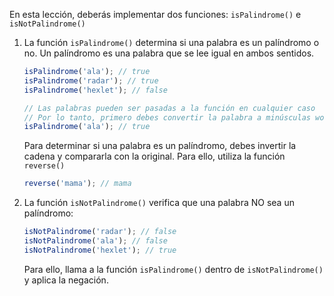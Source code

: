 
En esta lección, deberás implementar dos funciones: `isPalindrome()` e `isNotPalindrome()`

1. La función `isPalindrome()` determina si una palabra es un palíndromo o no. Un palíndromo es una palabra que se lee igual en ambos sentidos.

    ```javascript
    isPalindrome('ala'); // true
    isPalindrome('radar'); // true
    isPalindrome('hexlet'); // false

    // Las palabras pueden ser pasadas a la función en cualquier caso
    // Por lo tanto, primero debes convertir la palabra a minúsculas word.toLowerCase()
    isPalindrome('ala'); // true
    ```

    Para determinar si una palabra es un palíndromo, debes invertir la cadena y compararla con la original. Para ello, utiliza la función `reverse()`

    ```javascript
    reverse('mama'); // mama
    ```

2. La función `isNotPalindrome()` verifica que una palabra NO sea un palíndromo:

    ```javascript
    isNotPalindrome('radar'); // false
    isNotPalindrome('ala'); // false
    isNotPalindrome('hexlet'); // true
    ```

    Para ello, llama a la función `isPalindrome()` dentro de `isNotPalindrome()` y aplica la negación.
